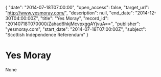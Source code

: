 {
  "date": "2014-07-18T07:00:00", 
  "open_access": false, 
  "target_url": "http://www.yesmoray.com/", 
  "description": null, 
  "end_date": "2014-12-30T04:00:00Z", 
  "title": "Yes Moray", 
  "record_id": "20140718T070000/Zahad6hkjMcvpxggAYjvuA==", 
  "publisher": "yesmoray.com", 
  "start_date": "2014-07-18T07:00:00Z", 
  "subject": "Scottish Independence Referendum"
}

# Yes Moray

None
